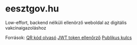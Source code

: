 # eesztgov.hu
Low-effort, backend nélküli ellenörző weboldal az digitális vakcinaigazoláshoz

Források:
[QR kód olvasó](https://github.com/mebjas/html5-qrcode)
[JWT token ellenőrző](https://github.com/kjur/jsrsasign)
[Publikus kulcs](https://play.google.com/store/apps/details?id=hu.gov.eeszt.mgw.covidpassportcontrol)
